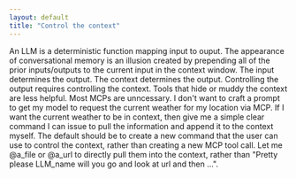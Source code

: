 ```yaml
---
layout: default
title: "Control the context"
---
```


An LLM is a deterministic function mapping input to ouput. 
The appearance of conversational memory is an illusion created by prepending all of the prior inputs/outputs to the current input in the context window. 
The input determines the output. The context determines the output. 
Controlling the output requires controlling the context. 
Tools that hide or muddy the context are less helpful.
Most MCPs are unncessary. I don't want to craft a prompt to get my model to request the current weather for my location via MCP.
If I want the current weather to be in context, then give me a simple clear command I can issue to pull the information and append it to the context myself.
The default should be to create a new command that the user can use to control the context, rather than creating a new MCP tool call.
Let me @a_file or @a_url to directly pull them into the context, rather than "Pretty please LLM_name will you go and look at url and then ...".
 
